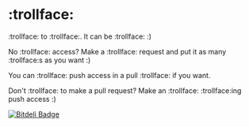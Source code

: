 # :trollface:

:trollface: to :trollface:. It can be :trollface: :)

No :trollface: access? Make a :trollface: request and put it as many :trollface:s as you want :)

You can :trollface: push access in a pull :trollface: if you want.

Don't :trollface: to make a pull request? Make an :trollface: :trollface:ing push access :)


[![Bitdeli Badge](https://d2weczhvl823v0.cloudfront.net/Walkman100/commit/trend.png)](https://bitdeli.com/free "Bitdeli Badge")

